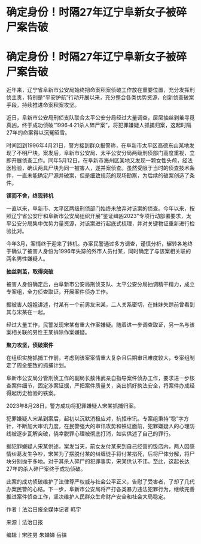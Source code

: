 # 确定身份！时隔27年辽宁阜新女子被碎尸案告破

# 确定身份！时隔27年辽宁阜新女子被碎尸案告破

近年来，辽宁省阜新市公安局始终把命案积案侦破工作放在重要位置，充分发挥刑侦主责，特别是“平安护航”行动开展以来，充分整合各类优势资源，创新侦查破案手段，持续推进命案积案攻坚。

近日，阜新市公安局刑侦支队联合太平公安分局经过大量调查，层层抽丝剥茧寻觅真凶，终于成功侦破“1996·4·21杀人碎尸案”，将犯罪嫌疑人抓捕归案，这起时隔27年的命案得以沉冤昭雪。

时间回到1996年4月21日，警方接到群众报警称，在阜新市太平区高德东山某地发现了不明尸块。案发后，阜新市公安局、太平公安分局两级刑侦部门高度重视，立即开展侦查工作。同年5月12日，在阜新市海州区某地又发现一颗女性头颅，经法医检验，确认两具尸块为同一被害人，遂并案侦查。虽然受限于当时的侦查技术条件，一直未能确定尸源并破案，但是细致规范的现场勘察，为后续的破案创造了条件。

**锲而不舍，终现转机**

一直以来，阜新市、太平区两级刑侦部门始终未放弃对该案的侦查。今年以来，按照辽宁省公安厅和阜新市公安局组织开展“鉴证缉凶2023”专项行动部署要求，太平公安分局集中优势力量资源，对该案进行起底式梳理，并对关键物证重新进行检验比对。

今年3月，案情终于迎来了转机。办案民警通过多方调查，谨慎分析，辗转各地终于确认了被害人身份为1996年失踪的外市人员付某，同时确定了与该案相关联的两名男性嫌疑人。

**抽丝剥茧，取得突破**

被害人身份确定后，由阜新市公安局刑侦支队、太平公安分局抽调精干精力，成立专案组，全力侦查取证，开展案件侦办工作。

据被害人姐姐讲述，付某有一个前男友宋某，二人关系密切，在妹妹失踪前曾看到其与宋某在一起。

经过大量工作，民警发现宋某有重大作案嫌疑。随着进一步调查取证，另一名与该案相关联的男性王某排除作案嫌疑。

**聚力攻坚，侦破案件**

在组织实施抓捕工作前，考虑到该案案情重大复杂且后期审讯难度较大，专案组制定了周全细致的抓捕计划。

阜新市公安局分管刑侦工作的副局长敖伟武亲自指导案件侦办工作，要求进一步核查案件细节，固定涉案证据，严把案件质量关，突出抓好执法安全，将案件办成经得起历史检验的铁案。

2023年8月28日，警方成功将犯罪嫌疑人宋某抓捕归案。

犯罪嫌疑人宋某到案后，起初以沉默消极应对，抗拒审讯。专案组秉持“稳”字方针，不断加大审讯力度，在民警强大的审讯攻势和铁证面前，犯罪嫌疑人的心理防线被逐步瓦解突破，侥幸脱罪心理被彻底打消，如实供述了自己的罪行。

据犯罪嫌疑人宋某供述，案发当天，前女友付某来到自己经营的饭店内，两人因感情纠葛发生争吵，宋某为了摆脱付某的纠缠徒手将付某掐死，后将尸体分解，将尸块分别抛于多地。对于其杀人碎尸的犯罪事实，宋某供认不讳。至此，这起长达27年的杀人碎尸案终于成功侦破。

此案的成功侦破维护了法律尊严权威与社会公平正义，告慰了受害者，了却了几代办案民警的心结。下一步，阜新市公安局将严打各类暴力违法犯罪行为，继续完善推进案件侦查工作，坚决维护人民群众生命财产安全和社会大局稳定。

作者｜法治日报全媒体记者 韩宇

来源｜法治日报

编辑｜宋胜男 朱婵婵 岳铼

